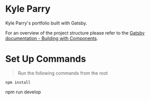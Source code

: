 # Kyle Parry
Kyle Parry's portfolio built with Gatsby.

For an overview of the project structure please refer to the [Gatsby documentation - Building with Components](https://www.gatsbyjs.org/docs/building-with-components/).


# Set Up Commands
> Run the following commands from the root
```
npm install
```
npm run develop
```
